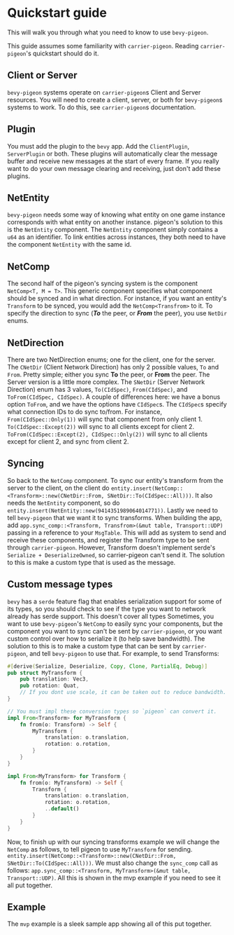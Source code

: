 # Quickstart guide

This will walk you through what you need to know to use `bevy-pigeon`.

This guide assumes some familiarity with `carrier-pigeon`. Reading `carrier-pigeon`'s quickstart
should do it.

## Client or Server

`bevy-pigeon` systems operate on `carrier-pigeon`s Client and Server resources. You will need to create a client,
server, or both for `bevy-pigeon`s systems to work. To do this, see `carrier-pigeon`s documentation. 

## Plugin

You must add the plugin to the `bevy` app. Add the `ClientPlugin`, `ServerPlugin` or both. These plugins will 
automatically clear the message buffer and receive new messages at the start of every frame. If you really want
to do your own message clearing and receiving, just don't add these plugins.

## NetEntity

`bevy-pigeon` needs some way of knowing what entity on one game instance corresponds with what entity on another instance.
pigeon's solution to this is the `NetEntity` component. The `NetEntity` component simply contains a `u64` as an identifier.
To link entities across instances, they both need to have the component `NetEntity` with the same id.

## NetComp

The second half of the pigeon's syncing system is the component `NetComp<T, M = T>`. This generic component specifies
what component should be synced and in what direction. For instance, if you want an entity's `Transform` to be synced, you
would add the `NetComp<Transfrom>` to it. To specify the direction to sync (***To*** the peer, or ***From*** the peer),
you use `NetDir` enums.

## NetDirection

There are two NetDirection enums; one for the client, one for the server. The `CNetDir` (Client Network Direction)
has only 2 possible values, `To` and `From`. Pretty simple; either you sync **To** the peer, or **From** the peer.
The Server version is a little more complex. The `SNetDir` (Server Network Direction) enum has 3 values, `To(CIdSpec)`,
`From(CIdSpec)`, and `ToFrom(CIdSpec, CIdSpec)`. A couple of differences here: we have a bonus option `ToFrom`, and 
we have the options have `CIdSpec`s. The `CIdSpec`s specify what connection IDs to do sync to/from. For instance,
`From(CIdSpec::Only(1))` will sync that component from only client 1. `To(CIdSpec::Except(2))` will sync to all clients
except for client 2. `ToFrom(CIdSpec::Except(2), CIdSpec::Only(2))` will sync to all clients except for client 2, and sync
from client 2.

## Syncing

So back to the `NetComp` component. To sync our entity's transform from the server to the client, on the client do
`entity.insert(NetComp::<Transform>::new(CNetDir::From, SNetDir::To(CIdSpec::All)))`.
It also needs the `NetEntity` component, so do `entity.insert(NetEntity::new(9414351989064014771))`. 
Lastly we need to tell `bevy-pigeon` that we want it to sync transforms. When building the app, add 
`app.sync_comp::<Transform, Transfrom>(&mut table, Transport::UDP)` passing in a reference to your 
`MsgTable`. This will add as system to send and receive these components, and register the Transform 
type to be sent through `carrier-pigeon`. However, Transform doesn't implement serde's 
`Serialize + DeserializeOwned`, so carrier-pigeon can't send it. The solution to this is make a custom
type that is used as the message.

## Custom message types

`bevy` has a `serde` feature flag that enables serialization support for some of its types, so you should check to 
see if the type you want to network already has serde support. This doesn't cover all types
Sometimes, you want to use `bevy-pigeon`'s `NetComp` to easily sync your components, but the component you want
to sync can't be sent by `carrier-pigeon`, or you want custom control over how to serialize it (to help save bandwidth).
The solution to this is to make a custom type that can be sent by `carrier-pigeon`, and tell `bevy-pigeon` to use that.
For example, to send Transforms:
```rust
#[derive(Serialize, Deserialize, Copy, Clone, PartialEq, Debug)]
pub struct MyTransform {
    pub translation: Vec3,
    pub rotation: Quat,
    // If you dont use scale, it can be taken out to reduce bandwidth.
}

// You must impl these conversion types so `pigeon` can convert it.
impl From<Transform> for MyTransform {
    fn from(o: Transform) -> Self {
        MyTransform {
            translation: o.translation,
            rotation: o.rotation,
        }
    }
}

impl From<MyTransform> for Transform {
    fn from(o: MyTransform) -> Self {
        Transform {
            translation: o.translation,
            rotation: o.rotation,
            ..default()
        }
    }
}
```
Now, to finish up with our syncing transforms example we will change the `NetComp` as follows, to tell pigeon to use
`MyTransform` for sending. `entity.insert(NetComp::<Transform>::new(CNetDir::From, SNetDir::To(CIdSpec::All)))`. We must also
change the `sync_comp` call as follows: `app.sync_comp::<Transform, MyTransform>(&mut table, Transport::UDP)`. All this
is shown in the mvp example if you need to see it all put together.

## Example

The `mvp` example is a sleek sample app showing all of this put together.
